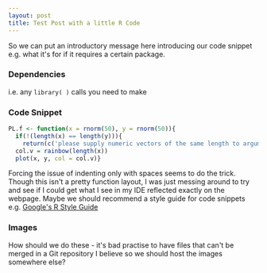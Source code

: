 ```yaml
---
layout: post
title: Test Post with a little R Code
---
```



<div class="message">
  So we can put an introductory message here introducing our code snippet e.g. what it's for if it requires a certain package.
</div>

### Dependencies
i.e. any `library( )` calls you need to make

### Code Snippet
```r
PL.f <- function(x = rnorm(50), y = rnorm(50)){
  if(!(length(x) == length(y))){
    return(c('please supply numeric vectors of the same length to arguments x and y'))}
  col.v = rainbow(length(x))
  plot(x, y, col = col.v)}
```

Forcing the issue of indenting only with spaces seems to do the trick.
Though this isn't a pretty function layout, I was just messing around to try and see if I could get what I see in my IDE reflected exactly on the webpage.
Maybe we should recommend a style guide for code snippets e.g. [Google's R Style Guide](https://google.github.io/styleguide/Rguide.xml)

### Images

How should we do these - it's bad practise to have files that can't be merged in a Git repository I believe so we should host the images somewhere else?